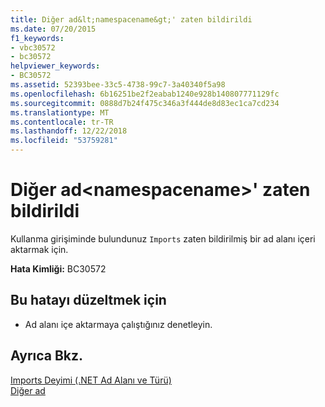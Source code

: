 ```yaml
---
title: Diğer ad&lt;namespacename&gt;' zaten bildirildi
ms.date: 07/20/2015
f1_keywords:
- vbc30572
- bc30572
helpviewer_keywords:
- BC30572
ms.assetid: 52393bee-33c5-4738-99c7-3a40340f5a98
ms.openlocfilehash: 6b16251be2f2eabab1240e928b140807771129fc
ms.sourcegitcommit: 0888d7b24f475c346a3f444de8d83ec1ca7cd234
ms.translationtype: MT
ms.contentlocale: tr-TR
ms.lasthandoff: 12/22/2018
ms.locfileid: "53759281"
---
```

# <a name="alias-ltnamespacenamegt-is-already-declared"></a>Diğer ad&lt;namespacename&gt;' zaten bildirildi
Kullanma girişiminde bulundunuz `Imports` zaten bildirilmiş bir ad alanı içeri aktarmak için.  
  
 **Hata Kimliği:** BC30572  
  
## <a name="to-correct-this-error"></a>Bu hatayı düzeltmek için  
  
-   Ad alanı içe aktarmaya çalıştığınız denetleyin.  
  
## <a name="see-also"></a>Ayrıca Bkz.  
 [Imports Deyimi (.NET Ad Alanı ve Türü)](../../visual-basic/language-reference/statements/imports-statement-net-namespace-and-type.md)  
 [Diğer ad](../../visual-basic/language-reference/statements/alias-clause.md)
